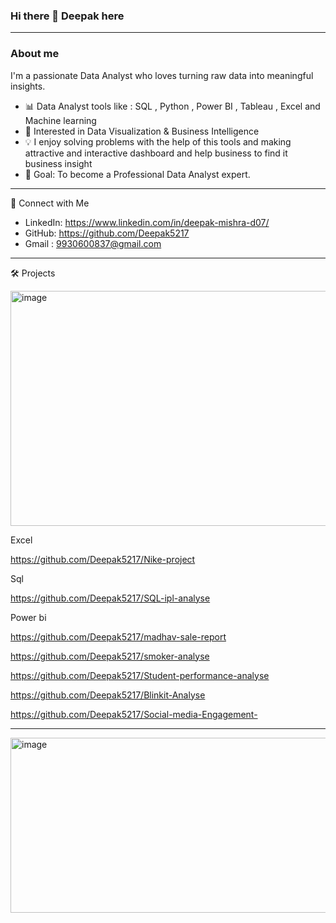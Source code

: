 ### Hi there 👋 Deepak here 
---
### About me 
I'm a passionate Data Analyst who loves turning raw data into meaningful insights.
- 📊 Data Analyst tools like :  SQL , Python , Power BI , Tableau , Excel and Machine learning
- 🔹 Interested in Data Visualization & Business Intelligence
- 💡 I enjoy solving problems with the help of this tools and making attractive and interactive dashboard and help business to find it business insight
- 🎯 Goal: To become a Professional Data Analyst expert.
---
🔗 Connect with Me
* LinkedIn: https://www.linkedin.com/in/deepak-mishra-d07/
* GitHub: https://github.com/Deepak5217
* Gmail : 9930600837@gmail.com
---
🛠 Projects

<img width="691" height="376" alt="image" src="https://github.com/user-attachments/assets/800e2228-8dda-4318-8a32-12afcd1b0048" />


Excel

https://github.com/Deepak5217/Nike-project

Sql

https://github.com/Deepak5217/SQL-ipl-analyse

Power bi 

https://github.com/Deepak5217/madhav-sale-report

https://github.com/Deepak5217/smoker-analyse

https://github.com/Deepak5217/Student-performance-analyse

https://github.com/Deepak5217/Blinkit-Analyse

https://github.com/Deepak5217/Social-media-Engagement-

---

<img width="778" height="280" alt="image" src="https://github.com/user-attachments/assets/409e7501-89f9-465c-8f7c-5da8b2995b33" />








